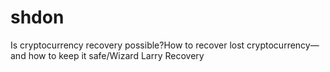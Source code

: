 # shdon
Is cryptocurrency recovery possible?How to recover lost cryptocurrency—and how to keep it safe/Wizard Larry  Recovery
